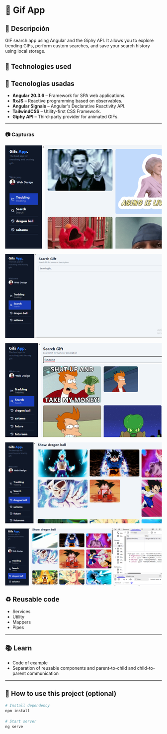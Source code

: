 # 📘 Gif App

## 📝 Descripción
GIF search app using Angular and the Giphy API. It allows you to explore trending GIFs, perform custom searches, and save your search history using local storage.


## 🧰 Technologies used

## 🧰 Tecnologías usadas

- **Angular 20.3.6** – Framework for SPA web applications.
- **RxJS** – Reactive programming based on observables.
- **Angular Signals** – Angular's Declarative Reactivity API.
- **TailwindCSS** – Utility-first CSS Framework.
- **Giphy API** – Third-party provider for animated GIFs.


---



### 📷 Capturas

![Trading Page](image-1.png)

![Search Page](image-2.png)

![Searching](image-3.png)

![Show History](image-4.png)

![Local Storage](image-5.png)

## ♻️ Reusable code


- Services
- Utility
- Mappers
- Pipes


---

## 📚 Learn

- Code of example
- Separation of reusable components and parent-to-child and child-to-parent communication 

---

## 📝 How to use this project (optional)

```bash
# Install dependency
npm install

# Start server
ng serve
